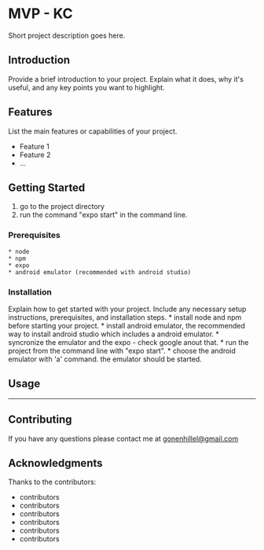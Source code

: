 # MVP - KC 

Short project description goes here.

## Introduction

Provide a brief introduction to your project. Explain what it does, why it's useful, and any key points you want to highlight.

## Features

List the main features or capabilities of your project.

- Feature 1
- Feature 2
- ...

## Getting Started

1. go to the project directory
2. run the command "expo start" in the command line.

### Prerequisites
    * node
    * npm
    * expo
    * android emulator (recommended with android studio)

### Installation

Explain how to get started with your project. Include any necessary setup instructions, prerequisites, and installation steps.
    * install node and npm before starting your project.
    * install android emulator, the recommended way to install android studio which includes a android emulator.
    * syncronize the emulator and the expo - check google anout that.
    * run the project from the command line with "expo start".
    * choose the android emulator with 'a' command. the emulator should be started.

## Usage

------------------------------------------------

## Contributing

If you have any questions please contact me at gonenhillel@gmail.com

## Acknowledgments

Thanks to the contributors:

* contributors
* contributors
* contributors
* contributors
* contributors
* contributors
